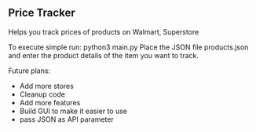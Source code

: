 ## Price Tracker

Helps you track prices of products on Walmart, Superstore

To execute simple run:
python3 main.py
Place the JSON file products.json and enter the product details of the item you want to track.

Future plans:

- Add more stores
- Cleanup code
- Add more features
- Build GUI to make it easier to use
- pass JSON as API parameter
